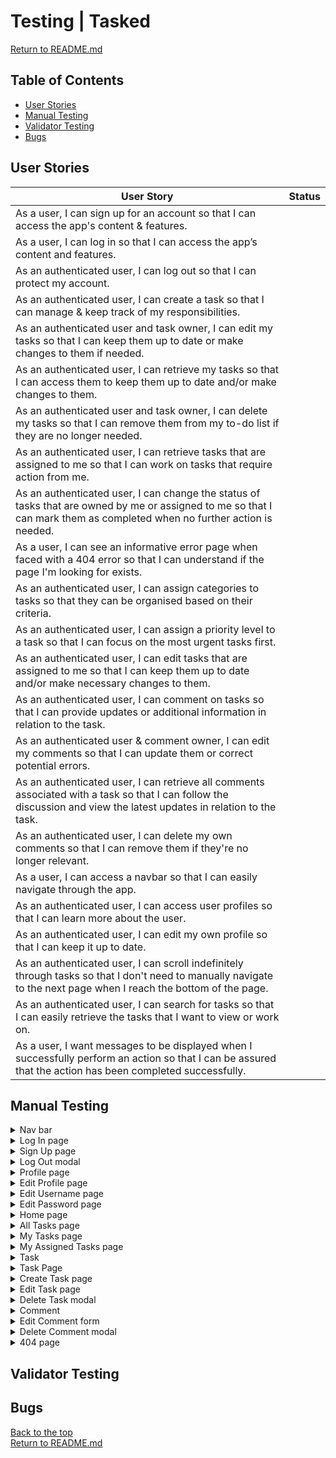 # Testing | Tasked

[Return to README.md](README.md)

## Table of Contents
- [User Stories](#user-stories)
- [Manual Testing](#manual-testing)
- [Validator Testing](#validator-testing)
- [Bugs](#bugs)

## User Stories

| User Story |  Status |
|---|---|
| As a user, I can sign up for an account so that I can access the app's content & features. |   |
| As a user, I can log in so that I can access the app’s content and features.  |   |
| As an authenticated user, I can log out so that I can protect my account. |   |
| As an authenticated user, I can create a task so that I can manage & keep track of my responsibilities. |   |
| As an authenticated user and task owner, I can edit my tasks so that I can keep them up to date or make changes to them if needed. |   |
| As an authenticated user, I can retrieve my tasks so that I can access them to keep them up to date and/or make changes to them. |   |
| As an authenticated user and task owner, I can delete my tasks so that I can remove them from my to-do list if they are no longer needed. |   |
| As an authenticated user, I can retrieve tasks that are assigned to me so that I can work on tasks that require action from me. |   |
| As an authenticated user, I can change the status of tasks that are owned by me or assigned to me so that I can mark them as completed when no further action is needed. |   |
| As a user, I can see an informative error page when faced with a 404 error so that I can understand if the page I'm looking for exists. |   |
| As an authenticated user, I can assign categories to tasks so that they can be organised based on their criteria. |   |
| As an authenticated user, I can assign a priority level to a task so that I can focus on the most urgent tasks first. |   |
| As an authenticated user, I can edit tasks that are assigned to me so that I can keep them up to date and/or make necessary changes to them. |   |
| As an authenticated user, I can comment on tasks so that I can provide updates or additional information in relation to the task. |   |
| As an authenticated user & comment owner, I can edit my comments so that I can update them or correct potential errors. |   |
| As an authenticated user, I can retrieve all comments associated with a task so that I can follow the discussion and view the latest updates in relation to the task. |   |
| As an authenticated user, I can delete my own comments so that I can remove them if they're no longer relevant. |   |
| As a user, I can access a navbar so that I can easily navigate through the app. |   |
| As an authenticated user, I can access user profiles so that I can learn more about the user. |   |
| As an authenticated user, I can edit my own profile so that I can keep it up to date. |   |
| As an authenticated user, I can scroll indefinitely through tasks so that I don't need to manually navigate to the next page when I reach the bottom of the page. |   |
| As an authenticated user, I can search for tasks so that I can easily retrieve the tasks that I want to view or work on. |  |
| As a user, I want messages to be displayed when I successfully perform an action so that I can be assured that the action has been completed successfully. |  |

## Manual Testing

<details>
<summary>Nav bar</summary>

| Feature  | Expected Behaviour  | User Authentication Required? |  Status  |  Notes  |   
|---|---|---|---|---|
| Logo | The Tasked logo is displayed on the left hand side of the nav bar. <br> Once clicked, the user is redirected to the home page.   | No  |   |   |
| Log In nav link  | Displayed to logged out users only. <br> The log in nav link is displayed on the right hand side of the nav bar. <br> Once clicked, the user is redirected to a log in page.  | No  |   |   |
| Sign In nav link  | Displayed to logged out users only. <br> The sign in button is displayed on the right hand side of the nav bar. <br> Once clicked, the user is redirected to a sign in page.  | No  |   |   |
| New Task nav link   | Displayed to logged in users only. <br> Once clicked, the user is redirected to a page that will allow them to create a task.   | Yes  |   |   |
| All Tasks nav link | Displayed to logged in users only. <br> Once clicked, the user is redirected to a page that displays a list of all tasks.   | Yes |   |   |
| My Tasks nav link | Displayed to logged in users only. <br> Once clicked, the user is redirected to a page that displays all tasks that they have created.  | Yes  |   |   |
| My Assigned Tasks nav link  | Displayed to logged in users only. Once clicked, the user is redirected to a page that will display all tasks that have been assigned to them.   |  Yes |   |   |
| Nav drop down | Displayed to logged in users only. <br> The drop down link should display the logged in user's profile picture & username. Once clicked, the My Profile & Log Out navlinks will be displayed.  | Yes  |   |   |
| My Profile nav link  | Displayed to logged in users only. <br> Once clicked, the user is redirected to their profile.  | Yes  |   |   |
| Log Out nav link  | Displayed to logged in users only. <br> Once clicked, a modal will appear that will prompt them to confirm whether or not they want to log out. | Yes  |   |   |
| Nav bar display  | Nav bar should be displayed on all pages  | No  |   |   |



</details>

<details>
<summary>Log In page</summary>

| Feature  | Expected Behaviour  | User Authentication Required? |  Status  |  Notes  |   
|---|---|---|---|---|
| Form heading  | Should read "Log In"  | No  |   |   |
| Username input  | Username can be added to the text field   | No  |   |   |
| Password input  | Password can be added to the text field  | No  |   |   |
| Log In button | If the user provides valid credentials, they should be logged in and redirected to the home page. <br> A success message should display at the top of the page that reads "Logged in as `username`" <hr> If the credentials are invalid/do not meet the username/password requirements, the user is prompted to correct any errors before proceeding.  |  No |   |   |
| Sign up link  | A link should display below the log in button that reads "Don't have an account? Sign Up". <br> Once clicked, the user should be redirected to the sign up page.   | No  |   |   |

</details>

<details>
<summary>Sign Up page</summary>

| Feature  | Expected Behaviour  | User Authentication Required? |  Status  |  Notes  |   
|---|---|---|---|---|
| Form heading  | Should read "Sign Up"  | No  |   |    |
| Username Input  | Username can be added to the text field  | No  |   |   |
| Password input  | Password can be added to the text field  | No  |   |   |
| Confirm password input | Password can be added to the text field  | No  |   |   |
| Sign Up Now button | If the user provides valid credentials, a user & associated profile is created once the button is clicked. <br> User should be redirected to the log in page. <br> A success message should display at the top of the page that reads "Sign up successful! Please log in to continue." <hr> If the credentials are invalid/do not meet the username/password requirements, the user is prompted to correct any errors before proceeding. | No  |  |   |
| Log In link  | A link should display below the sign up button that reads "Already have an account? Log In". <br> Once clicked, the user should be redirected to the log in page.  | No  |   |   |

</details>

<details>
<summary>Log Out modal</summary>

| Feature  | Expected Behaviour  | User Authentication Required? |  Status  |  Notes  |   
|---|---|---|---|---|
| Modal header  | Should read "Log Out"  | Yes  |   |   |
| Modal message  | Should read "Are you sure you want to log out?"  | Yes  |   |   |
| Confirm log out button  | Once clicked, the user should be logged out and redirected to the home page.  | Yes  |   |   |
| Cancel button  | Once clicked, the modal should be hidden and the user should not be redirected to a different page.  | Yes  |   |   |
</details>

<details>
<summary>Profile page</summary>

| Feature  | Expected Behaviour  | User Authentication Required? |  Status  |  Notes  |   
|---|---|---|---|---|
| Profile picture  | The profile owner's profile picture is displayed on the profile.  | Yes  |   |   |
| Username  | The profile owner's username is displayed on the profile.  | Yes  |   |   |
| Bio  | The profile owner's bio is displayed on the profile. <br> If the profile owner has not added a bio yet, the bio should read "`username` has not provided a bio yet."  | Yes  |   |   |
| Tasks created  | The total number of tasks created by the profile owner should be displayed.  | Yes  |   |   |
| Tasks assigned  | The total number of tasks assigned to the profile owner that are in progress should be displayed.  | Yes  |   |   |
| Tasks completed  | The total number of tasks assigned to the profile owner that have been completed should be displayed.  |  Yes |   |   |
| Assigned tasks heading | Heading should read "`username`'s assigned tasks"  | Yes |   |   |
| In Progress tab  | A list of the profile owner's tasks that are in progress should display on this tab. <br> If the profile owner does not have any assigned tasks in progress, "`username` has no ongoing tasks assigned." should display on the tab.  | Yes  |   |   |
| Completed tab  | A list of the profile owner's tasks that have been completed should display on this tab. <br> If the profile owner has not completed any assigned tasks, "`username` has not completed any assigned tasks yet." should display on the tab.  | Yes  |   |   |
| Edit Profile dropdown  | Displayed to profile owners only. <br> Once clicked, a dropdown menu should appear containing Edit Profile, Change Username & Change Password links. <br> Once the Edit Profile link is clicked, the user is redirected to the edit profile page. <br> Once the Change Username link is clicked, the user is redirected to the change username page. <br> Once the Change Password link is clicked, the user is redirected to the change password page.    | Yes  |   |   |


</details>

<details>
<summary>Edit Profile page</summary>

| Feature  | Expected Behaviour  | User Authentication Required? |  Status  |  Notes  |   
|---|---|---|---|---|
| New Profile Picture input  | User's current profile picture is displayed. <br> Once the "Choose file" button is clicked, the user can upload a new profile picture from their device. <br> Once a new profile picture is uploaded, it should display within the form.  | Yes  |   |   |
| Bio Input  | User's current bio is displayed in the text field, if they have one. <br> User can add a bio to the text field or edit the existing bio.  | Yes  |   |   |
| Save Changes button | Once clicked, the changes to the profile are saved and the user is redirected to the profile page. <br> A success message should display at the top of the page that reads "Changes saved successfully." <hr> If the user provides invalid data, they are prompted to correct this before changes are saved. | Yes  |   |   |
| Cancel button  | Once clicked, the user is redirected back to the profile page.  |  Yes |   |   |


</details>

<details>
<summary>Edit Username page</summary>

| Feature  | Expected Behaviour  | User Authentication Required? |  Status  |  Notes  |   
|---|---|---|---|---|
| Username input  | User can add a new username to the text field  | Yes |   |   |
| Save Changes button | Once clicked, the user's username is changed. <br> A success message will display at the top of the page that reads "Username changed successfully." <br> The user is redirected to the profile page. <hr> If they input an invalid username or one that has already been taken, they will be prompted to correct this before changes can be saved. | Yes  |   |   |
| Cancel button  | Once clicked, the user is redirected back to the profile page.  | Yes  |   |   |

</details>

<details>
<summary>Edit Password page</summary>

| Feature  | Expected Behaviour  | User Authentication Required? |  Status  |  Notes  |   
|---|---|---|---|---|
| Password input  | User can enter a new password in the text field  | Yes  |   |   |
| Confirm password input  | User can enter their new password again in the text field  | Yes  |   |   |   |
| Save Changes button  | Once clicked, the password will be changed & the user will be redirect to the profile page. <br> A success message will display at the top of the page that reads "Password changed successfully." <hr> If the user inputs an invalid password, they will be prompted to correct this before changes can be saved. | Yes  |   |   |
| Cancel button  | Once clicked, the user is redirected back to the profile page.  |  Yes |   |   |

</details>

<details>
<summary>Home page</summary>

| Feature  | Expected Behaviour  | User Authentication Required? |  Status  |  Notes  |   
|---|---|---|---|---|
| Jumbotron  | Displayed to logged out users only. <br> Once the user initially reaches the web page or redirects to the home page, a jumbotron should display containing a welcome message, brief description of the app & log in/sign up buttons.   |  No |   |   |
| Log In Button  | Displayed to logged out users only. <br> Once clicked, the user is redirected to a page that will allow them to log in.  | No  |   |   |
| Sign Up button | Displayed to logged out users only. <br> Once clicked, the user is redirected to a page that will allow them to sign up.  | No  |   |   |
| All Tasks table  | Displayed to logged in users only. <br> Once the user logs in or redirects to the home page, a table will be displayed containing statistics on the total amount of tasks that are in progress & the total amount of tasks that have been completed.  | Yes  |   |   |
| High Priority tasks   | Displayed to logged in users only. <br> Once the user logs in or redirects to the home page, their high priority tasks that are in progress will appear in the form of a list. If the user has no high priority tasks in progress, a message will appear to advise them of this.   | Yes |   |   |



</details>

<details>
<summary>All Tasks page</summary>

| Feature  | Expected Behaviour  | User Authentication Required? |  Status  |  Notes  |   
|---|---|---|---|---|
| Search bar  | Displayed at the top of the page. <br> Placeholder text reads "Search tasks by title or by category". <br> If the user searches for a keyword that matches a category or task title, the associated tasks should display on the page. <br> If there are no tasks associated with the keyword search, a "No results found. Adjust the search keyword or create a task." message should display.  | Yes |   |   |
| Tasks list  | List of tasks displayed. <br> The list of tasks should contain all tasks that are currently in progress. <br> If there are no tasks currently in progress, a "No results found. Adjust the search keyword or create a task." message should display.  | Yes |   |   |


</details>

<details>
<summary>My Tasks page</summary>

| Feature  | Expected Behaviour  | User Authentication Required? |  Status  |  Notes  |   
|---|---|---|---|---|
| Search bar  | Displayed at the top of the page. <br> Placeholder text reads "Search tasks by title or by category". <br> If the user searches for a keyword that matches a category or task title, the associated tasks should display on the page. <br> If there are no tasks associated with the keyword search, a "No results found. Adjust the search keyword or create a task." message should display.  | Yes |   |   |
| Tasks list  | List of tasks displayed. <br> The list of tasks should contain all tasks created by the logged in user that are currently in progress. <br> If there are no created tasks currently in progress, a "No results found. Adjust the search keyword or create a task." message should display.  |  Yes |   |   |
</details>

<details>
<summary>My Assigned Tasks page</summary>

| Feature  | Expected Behaviour  | User Authentication Required? |  Status  |  Notes  |   
|---|---|---|---|---|
| Search bar  | Displayed at the top of the page. <br> Placeholder text reads "Search tasks by title or by category". <br> If the user searches for a keyword that matches a category or task title, the associated tasks should display on the page. <br> If there are no tasks associated with the keyword search, a "No results found. Time for coffee! Adjust the keyword search if you are looking for something specific." message should display.  | Yes |   |   |
| Tasks list  | List of tasks displayed. <br> The list of tasks should contain all tasks assigned to the logged in user that are currently in progress. <br> If there are assigned tasks currently in progress, a "No results found. Time for coffee! Adjust the keyword search if you are looking for something specific." message should display.  |  Yes |   |   |

</details>

<details>
<summary>Task</summary>

| Feature  | Expected Behaviour  | User Authentication Required? |  Status  |  Notes  |   
|---|---|---|---|---|
| Task title  | The task title is displayed. <br> The task title is hyperlinked. <br> Once clicked, the user is redirected to the associated task page.  | Yes  |   |   |
| Task category  | The task category is displayed.  | Yes  |   |   |
| Task priority level  | The task priority level is displayed.  |  Yes |   |   |
| Task status  | The task status is displayed. <br> By default, the task status is set to "In Progress".  | Yes  |   |   |
| Task details  | The task details are displayed.   | Yes  |   |   |
| Task assignee  | The task assignee is displayed. <br> The task assignee's username is hyperlinked. <br> Once clicked, the user is redirected to the task assignee's profile.  | Yes  |   |   |
| Change task status button  | Displayed to task owners & task assignees only. <br> While the task is in progress, the button reads "Mark as Completed". <br> Once clicked, the button text changes to "Reopen" and the task status is set to "Completed". | Yes  |   |   |
| Created on date  | The created on date is displayed.  |  Yes |   |   |
| Task owner  | The task owner is displayed next to the created on date. <br> Task owner's username is hyperlinked. <br> Once clicked, the user is redirected to the task owner's profile. |  Yes |   |   |
| Edit task dropdown  | Displayed to task owners and task assignees only. <br> Once clicked, a dropdown menu should appear containing an edit icon and a delete icon. <br> Once the edit icon is clicked, the user is redirected to the edit task page. <br> Once the delete icon is clicked, the Delete Task modal should display.  | Yes  |   |   |
| Total comment count | The total number of comments should display at the bottom of the task. <br> The total number of comments is hyperlinked. <br> Once clicked, the user is redirected to the associated task page.  | Yes  |   |   |
| Last updated on date  | The last updated on date is displayed.  |  Yes |   |   |


</details>

<details>
<summary>Task Page</summary>

| Feature  | Expected Behaviour  | User Authentication Required? |  Status  |  Notes  |   
|---|---|---|---|---|
| Task  | All of the task details from the task component should be displayed at the top of the page.  | Yes  |   |   |
| Create comment form  | The create comment form is displayed below the task  | Yes  |   |   |
| Comments list  | The comment list is displated below the create comment form. <br> If there are no comments yet, "No comments yet. Be the first to leave a comment!" is displayed below the comment form".  | Yes  |   |   |

</details>

<details>
<summary>Create Task page</summary>

| Feature  | Expected Behaviour  | User Authentication Required? |  Status  |  Notes  |   
|---|---|---|---|---|
| Form heading  | Should read "Create Task" | Yes  |   |   |
| Title input  | User can add a title to the text field  |  Yes |   |   |
| Task Detail input  | User can add task details to the text field  | Yes  |   |   |
| Category input  | User can select a category from the dropdown menu  | Yes  |   |   |
| Priority level input  | User can select a priority level from the dropdown menu  | Yes  |   |   |
| Assignee input  | User can select an assignee from the dropdown menu  | Yes  |   |   |
| Disclaimer  | A disclaimer that reads "Please note that your task will be visible to other members of the Tasked community." is displayed above the form buttons  | Yes  |   |   |
| Create Task button  | Once clicked, the task is created & the user is redirected to the new task's page. <br> A success message that reads "Task created successfully." is displayed at the top of the screen. <hr> If the user provides invalid data in the form, they are prompted to correct this before proceeding.  | Yes |   |   |
| Cancel button | Once clicked, the user is redirected to the previous page  | Yes  |   |   |


</details>

<details>
<summary>Edit Task page</summary>

| Feature  | Expected Behaviour  | User Authentication Required? |  Status  |  Notes  |   
|---|---|---|---|---|
| Form heading  | Should read "Edit Task" | Yes  |   |   |
| Title input  | Prepopulated with the current title. <br> User can edit the current task title.  |  Yes |   |   |
| Task Detail input  | Prepopulated with the current task details. <br> User can edit the current task details. | Yes  |   |   |
| Category input  | Prepopulated with the current task category. <br> User can select a different category.  | Yes  |   |   |
| Priority level input  | Prepopulated with the current task priority level. <br> User can select a different priority level.   | Yes  |   |   |
| Assignee input  | Prepopulated with the current task assignee. <br> User can select a different assignee.   | Yes  |   |   |
| Save changes button  | Once clicked, the changes are saved & the user is redirected to the task's page. <br> A success message that reads "Your changes have been saved." is displayed at the top of the screen. <hr> If the user provides invalid data in the form, they are prompted to correct this before proceeding.  | Yes |   |   |
| Cancel button | Once clicked, the user is redirected to the previous page  | Yes  |   |   |
</details>

<details>
<summary>Delete Task modal</summary>

| Feature  | Expected Behaviour  | User Authentication Required? |  Status  |  Notes  |   
|---|---|---|---|---|
| Modal header  | Should read "Delete Task"  | Yes  |   |   |
| Modal message  | Should read "Are you sure you want to delete this task? This action cannot be undone.  | Yes  |   |   |
| Confirm task delete button  | Once clicked, modal should be hidden, the task should be deleted & user should be redirected to the previous page. <br> A success message should appear at the top of the page that reads "Task deleted successfully." | Yes |   |   |
| Cancel button  | Once clicked, the modal should be hidden, task should not be deleted.  |  Yes |   |   |

</details>

<details>
<summary>Comment</summary>

| Feature  | Expected Behaviour  | User Authentication Required? |  Status  |  Notes  |   
|---|---|---|---|---|
| Profile Picture  | The user's profile picture is displayed to the left of the comment.  | Yes  |   |   |
| Username  | The comment owner's username is displayed at the top of the comment.  | Yes  |   |   |
| Created on date  | The created on date is displayed next to the comment owner's username.  | Yes  |   |   |
| Updated on date  | The updated on date is displayed at the bottom of the comment.  | Yes  |   |   |
| Comment detail  | The comment owner's comment is displayed below their username & created on date.  | Yes  |   |   |
| Edit Comment Dropdown  | Displayed to comment owners only. <br> Once clicked, a dropdown menu should appear containing an edit icon and a delete icon. <br> Once the edit icon is clicked, a form should display on the comment that will allow the user to edit it. <br> Once the delete icon is clicked, the Delete Comment modal should display. |  Yes |   |   |

</details>

<details>
<summary>Edit Comment form</summary>

| Feature  | Expected Behaviour  | User Authentication Required? |  Status  |  Notes  |   
|---|---|---|---|---|
| Comment detail input  | Prepopulated with the current comment. <br> User should be able to edit the current comment in the text field.  | Yes  |   |   |
| Save Changes button  | Once clicked, the changes should be saved. <br> Form will be hidden and new changes will be visible on the comment. <br> A success message will display at the top of the page that reads "Your changes have been saved.". <br> Updated on date is updated to "now". <hr> If the user inputs invalid data, they are prompted to correct this before changes can be saved.   |  Yes |   |   |
| Cancel button  | Once clicked, the form will no longer be displayed and no changes will be made to the comment.  | Yes  |   |   |


</details>

<details>
<summary>Delete Comment modal</summary>

| Feature  | Expected Behaviour  | User Authentication Required? |  Status  |  Notes  |   
|---|---|---|---|---|
| Modal header  | Should read "Delete Comment"  | Yes  |   |   |
| Modal message  | Should read "Are you sure you want to delete this comment? This action cannot be undone."  | Yes  |   |   |
| Confirm task delete button  | Once clicked, the comment should be deleted & should no longer appear on the task page. <br> The modal should be hidden & the user should stay on the same page. <br> A success message should appear at the top of the page that reads "Your comment has been deleted."  |  Yes |   |   |
| Cancel button  | Once clicked, the modal should be hidden, comment should not be deleted.  | Yes  |   |   |


</details>

<details>
<summary>404 page</summary>

| Feature  | Expected Behaviour  | User Authentication Required? |  Status  |  Notes  |   
|---|---|---|---|---|
| 404 page  | If the user attempts to access an invalid URL, they are directed to the NotFound page. An 404 image should be displayed along with a message that reads "Sorry, the page you're looking for could not be found."  | No  | Pass  |   |


</details>


## Validator Testing

## Bugs

[Back to the top](#testing--tasked)
<br>
[Return to README.md](README.md)